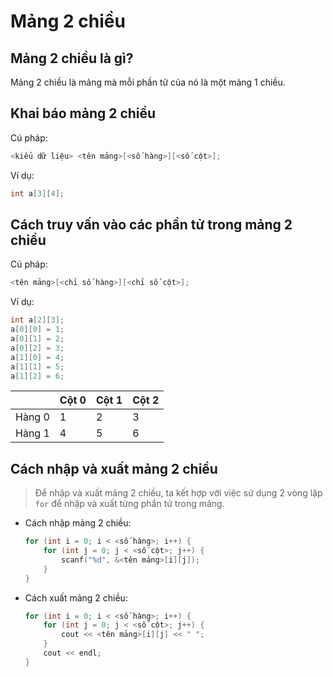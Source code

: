 # Mảng 2 chiều
## Mảng 2 chiều là gì?
Mảng 2 chiều là mảng mà mỗi phần tử của nó là một mảng 1 chiều.
## Khai báo mảng 2 chiều
Cú pháp:
```c++
<kiểu dữ liệu> <tên mảng>[<số hàng>][<số cột>];
```
Ví dụ:
```c++
int a[3][4];
```
## Cách truy vấn vào các phần tử trong mảng 2 chiều
Cú pháp:
```c++
<tên mảng>[<chỉ số hàng>][<chỉ số cột>];
```
Ví dụ:
```c++
int a[2][3];
a[0][0] = 1;
a[0][1] = 2;
a[0][2] = 3;
a[1][0] = 4;
a[1][1] = 5;
a[1][2] = 6;
```

|  | Cột 0 | Cột 1 | Cột 2 |
| --- | --- | --- | --- |
| Hàng 0 | 1 | 2 | 3 |
| Hàng 1 | 4 | 5 | 6 |

## Cách nhập và xuất mảng 2 chiều
> Để nhập và xuất mảng 2 chiều, ta kết hợp với việc sử dụng 2 vòng lặp `for` để nhập và xuất từng phần tử trong mảng.
* Cách nhập mảng 2 chiều:
    ```c++
    for (int i = 0; i < <số hàng>; i++) {
        for (int j = 0; j < <số cột>; j++) {
            scanf("%d", &<tên mảng>[i][j]);
        }
    }
    ```
* Cách xuất mảng 2 chiều:
    ```c++
    for (int i = 0; i < <số hàng>; i++) {
        for (int j = 0; j < <số cột>; j++) {
            cout << <tên mảng>[i][j] << " ";
        }
        cout << endl;
    }
    ```
